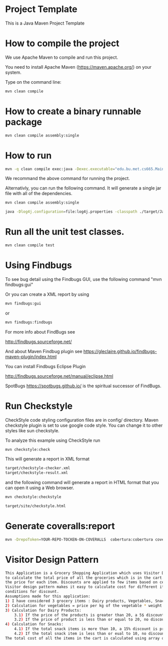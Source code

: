 # Project Template

This is a Java Maven Project Template


# How to compile the project

We use Apache Maven to compile and run this project. 

You need to install Apache Maven (https://maven.apache.org/)  on your system. 

Type on the command line: 

```bash
mvn clean compile
```

# How to create a binary runnable package 


```bash
mvn clean compile assembly:single
```


# How to run

```bash
mvn -q clean compile exec:java -Dexec.executable="edu.bu.met.cs665.Main" -Dlog4j.configuration="file:log4j.properties"
```

We recommand the above command for running the project. 

Alternativly, you can run the following command. It will generate a single jar file with all of the dependencies. 

```bash
mvn clean compile assembly:single

java -Dlog4j.configuration=file:log4j.properties -classpath ./target/JavaProjectTemplate-1.0-SNAPSHOT-jar-with-dependencies.jar  edu.bu.met.cs665.Main
```


# Run all the unit test classes.


```bash
mvn clean compile test

```

# Using Findbugs 

To see bug detail using the Findbugs GUI, use the following command "mvn findbugs:gui"

Or you can create a XML report by using  


```bash
mvn findbugs:gui 
```

or 


```bash
mvn findbugs:findbugs
```


For more info about FindBugs see 

http://findbugs.sourceforge.net/

And about Maven Findbug plugin see 
https://gleclaire.github.io/findbugs-maven-plugin/index.html


You can install Findbugs Eclipse Plugin 

http://findbugs.sourceforge.net/manual/eclipse.html



SpotBugs https://spotbugs.github.io/ is the spiritual successor of FindBugs.


# Run Checkstyle 

CheckStyle code styling configuration files are in config/ directory. Maven checkstyle plugin is set to use google code style. 
You can change it to other styles like sun checkstyle. 

To analyze this example using CheckStyle run 

```bash
mvn checkstyle:check
```

This will generate a report in XML format


```bash
target/checkstyle-checker.xml
target/checkstyle-result.xml
```

and the following command will generate a report in HTML format that you can open it using a Web browser. 

```bash
mvn checkstyle:checkstyle
```

```bash
target/site/checkstyle.html
```


# Generate  coveralls:report 

```bash
mvn -DrepoToken=YOUR-REPO-TOCKEN-ON-COVERALLS  cobertura:cobertura coveralls:report
```

# Visitor Design Pattern 

```bash
This Application is a Grocery Shopping Application which uses Visitor Design pattern
to calculate the total price of all the groceries which is in the cart. It also calculates
the price for each item. Discounts are applied to few items based on certain conditions.
Visitor design pattern makes it easy to calculate cost for different item by using specific
conditions for discount.
Assumptions made for this application:
1) I have considered 3 grocery items : Dairy products, Vegetables, Snacks
2) Calculation for vegetables = price per kg of the vegetable * weight in kg of the vegetable.
3) Calculation for Dairy Products:
    3.1) If the price of the products is greater than 20, a 5$ discount is given for that item.
    3.2) If the price of product is less than or equal to 20, no discount is provided.
4) Calculation for Snacks:
    4.1) If the total snack items is more than 10, a 15% discount is provided on the toatl snack amount.
    4.2) If the total snack item is less than or eual to 10, no discount is provided.
The total cost of all the items in the cart is calculated using array of all this different items.
```


